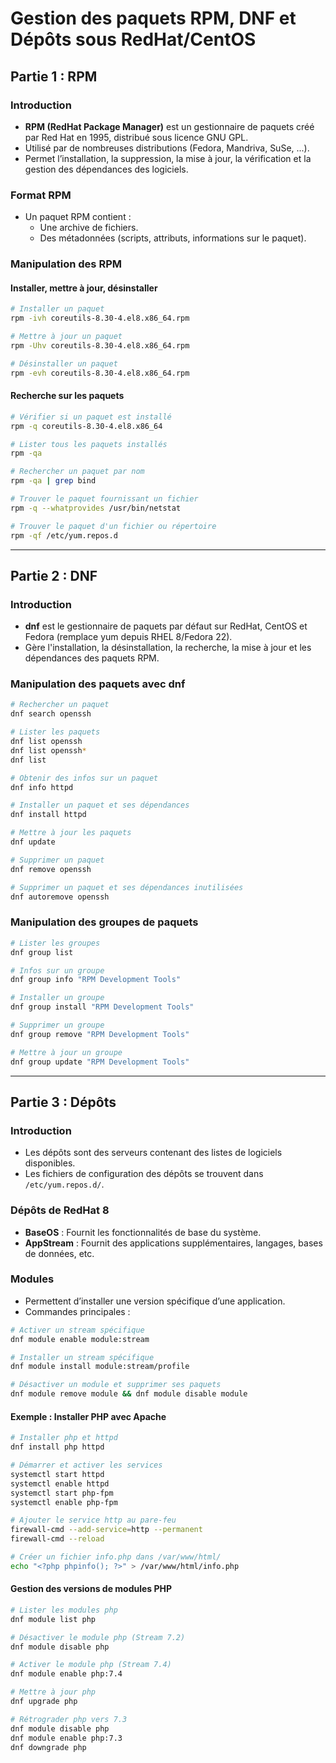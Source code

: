 # Gestion des paquets RPM, DNF et Dépôts sous RedHat/CentOS

## Partie 1 : RPM

### Introduction

- **RPM (RedHat Package Manager)** est un gestionnaire de paquets créé par Red Hat en 1995, distribué sous licence GNU GPL.
- Utilisé par de nombreuses distributions (Fedora, Mandriva, SuSe, ...).
- Permet l’installation, la suppression, la mise à jour, la vérification et la gestion des dépendances des logiciels.

### Format RPM

- Un paquet RPM contient :
    - Une archive de fichiers.
    - Des métadonnées (scripts, attributs, informations sur le paquet).

### Manipulation des RPM

#### Installer, mettre à jour, désinstaller

```bash
# Installer un paquet
rpm -ivh coreutils-8.30-4.el8.x86_64.rpm

# Mettre à jour un paquet
rpm -Uhv coreutils-8.30-4.el8.x86_64.rpm

# Désinstaller un paquet
rpm -evh coreutils-8.30-4.el8.x86_64.rpm
```

#### Recherche sur les paquets

```bash
# Vérifier si un paquet est installé
rpm -q coreutils-8.30-4.el8.x86_64

# Lister tous les paquets installés
rpm -qa

# Rechercher un paquet par nom
rpm -qa | grep bind

# Trouver le paquet fournissant un fichier
rpm -q --whatprovides /usr/bin/netstat

# Trouver le paquet d'un fichier ou répertoire
rpm -qf /etc/yum.repos.d
```

---

## Partie 2 : DNF

### Introduction

- **dnf** est le gestionnaire de paquets par défaut sur RedHat, CentOS et Fedora (remplace yum depuis RHEL 8/Fedora 22).
- Gère l'installation, la désinstallation, la recherche, la mise à jour et les dépendances des paquets RPM.

### Manipulation des paquets avec dnf

```bash
# Rechercher un paquet
dnf search openssh

# Lister les paquets
dnf list openssh
dnf list openssh*
dnf list

# Obtenir des infos sur un paquet
dnf info httpd

# Installer un paquet et ses dépendances
dnf install httpd

# Mettre à jour les paquets
dnf update

# Supprimer un paquet
dnf remove openssh

# Supprimer un paquet et ses dépendances inutilisées
dnf autoremove openssh
```

### Manipulation des groupes de paquets

```bash
# Lister les groupes
dnf group list

# Infos sur un groupe
dnf group info "RPM Development Tools"

# Installer un groupe
dnf group install "RPM Development Tools"

# Supprimer un groupe
dnf group remove "RPM Development Tools"

# Mettre à jour un groupe
dnf group update "RPM Development Tools"
```

---

## Partie 3 : Dépôts

### Introduction

- Les dépôts sont des serveurs contenant des listes de logiciels disponibles.
- Les fichiers de configuration des dépôts se trouvent dans `/etc/yum.repos.d/`.

### Dépôts de RedHat 8

- **BaseOS** : Fournit les fonctionnalités de base du système.
- **AppStream** : Fournit des applications supplémentaires, langages, bases de données, etc.

### Modules

- Permettent d’installer une version spécifique d’une application.
- Commandes principales :

```bash
# Activer un stream spécifique
dnf module enable module:stream

# Installer un stream spécifique
dnf module install module:stream/profile

# Désactiver un module et supprimer ses paquets
dnf module remove module && dnf module disable module
```

#### Exemple : Installer PHP avec Apache

```bash
# Installer php et httpd
dnf install php httpd

# Démarrer et activer les services
systemctl start httpd
systemctl enable httpd
systemctl start php-fpm
systemctl enable php-fpm

# Ajouter le service http au pare-feu
firewall-cmd --add-service=http --permanent
firewall-cmd --reload

# Créer un fichier info.php dans /var/www/html/
echo "<?php phpinfo(); ?>" > /var/www/html/info.php
```

#### Gestion des versions de modules PHP

```bash
# Lister les modules php
dnf module list php

# Désactiver le module php (Stream 7.2)
dnf module disable php

# Activer le module php (Stream 7.4)
dnf module enable php:7.4

# Mettre à jour php
dnf upgrade php

# Rétrograder php vers 7.3
dnf module disable php
dnf module enable php:7.3
dnf downgrade php
```